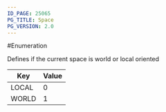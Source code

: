 ```yaml
---
ID_PAGE: 25065
PG_TITLE: Space
PG_VERSION: 2.0
---
```

#Enumeration

Defines if the current space is world or local oriented






Key | Value
---|---
LOCAL | 0
WORLD | 1

